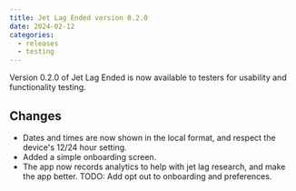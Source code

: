 ```yaml
---
title: Jet Lag Ended version 0.2.0
date: 2024-02-12
categories:
  - releases
  - testing
---
```


Version 0.2.0 of Jet Lag Ended is now available to testers for usability and functionality testing.

## Changes

* Dates and times are now shown in the local format, and respect the device's 12/24 hour setting.
* Added a simple onboarding screen.
* The app now records analytics to help with jet lag research, and make the app better.  TODO: Add opt out to onboarding and preferences.
